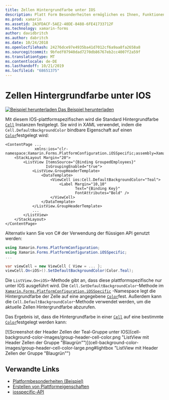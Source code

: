 ```yaml
---
title: Zellen Hintergrundfarbe unter IOS
description: Platt Form Besonderheiten ermöglichen es Ihnen, Funktionen zu nutzen, die nur auf einer bestimmten Plattform verfügbar sind, ohne dass benutzerdefinierte Renderer oder Effekte implementiert werden. In diesem Artikel wird erläutert, wie Sie die plattformspezifische IOS-Anwendung verwenden, die die Standard Hintergrundfarbe von Zellen unter IOS festlegt.
ms.prod: xamarin
ms.assetid: 2A3FDACF-5AE2-40DE-8488-6FE41733712F
ms.technology: xamarin-forms
author: davidbritch
ms.author: dabritch
ms.date: 10/24/2018
ms.openlocfilehash: 24276dce97e4935ba41d7012cf6a9aa8fa2658a8
ms.sourcegitcommit: 9bfedf07940dad7270db86767eb2cc4007f2a59f
ms.translationtype: MT
ms.contentlocale: de-DE
ms.lasthandoff: 10/21/2019
ms.locfileid: "68651375"
---
```

# <a name="cell-background-color-on-ios"></a>Zellen Hintergrundfarbe unter IOS

[![Beispiel herunterladen](~/media/shared/download.png) Das Beispiel herunterladen](https://docs.microsoft.com/samples/xamarin/xamarin-forms-samples/userinterface-platformspecifics)

Mit diesem IOS-plattformspezifischen wird die Standard Hintergrundfarbe [`Cell`](xref:Xamarin.Forms.Cell) Instanzen festgelegt. Sie wird in XAML verwendet, indem die `Cell.DefaultBackgroundColor` bindbare Eigenschaft auf einen [`Color`](xref:Xamarin.Forms.Color)festgelegt wird:

```xaml
<ContentPage ...
             xmlns:ios="clr-namespace:Xamarin.Forms.PlatformConfiguration.iOSSpecific;assembly=Xamarin.Forms.Core">
    <StackLayout Margin="20">
        <ListView ItemsSource="{Binding GroupedEmployees}"
                  IsGroupingEnabled="true">
            <ListView.GroupHeaderTemplate>
                <DataTemplate>
                    <ViewCell ios:Cell.DefaultBackgroundColor="Teal">
                        <Label Margin="10,10"
                               Text="{Binding Key}"
                               FontAttributes="Bold" />
                    </ViewCell>
                </DataTemplate>
            </ListView.GroupHeaderTemplate>
            ...
        </ListView>
    </StackLayout>
</ContentPage>
```

Alternativ kann Sie von C# der Verwendung der flüssigen API genutzt werden:

```csharp
using Xamarin.Forms.PlatformConfiguration;
using Xamarin.Forms.PlatformConfiguration.iOSSpecific;
...

var viewCell = new ViewCell { View = ... };
viewCell.On<iOS>().SetDefaultBackgroundColor(Color.Teal);
```

Die `ListView.On<iOS>`-Methode gibt an, dass diese plattformspezifische nur unter IOS ausgeführt wird. Die `Cell.SetDefaultBackgroundColor`-Methode im [`Xamarin.Forms.PlatformConfiguration.iOSSpecific`](xref:Xamarin.Forms.PlatformConfiguration.iOSSpecific) -Namespace legt die Hintergrundfarbe der Zelle auf eine angegebene [`Color`](xref:Xamarin.Forms.Color)fest. Außerdem kann die `Cell.DefaultBackgroundColor`-Methode verwendet werden, um die aktuelle Zellen Hintergrundfarbe abzurufen.

Das Ergebnis ist, dass die Hintergrundfarbe in einer [`Cell`](xref:Xamarin.Forms.Cell) auf eine bestimmte [`Color`](xref:Xamarin.Forms.Color)festgelegt werden kann:

[![Screenshot der Header Zellen der Teal-Gruppe unter IOS](cell-background-color-images/group-header-cell-color.png "ListView mit Header Zellen der Gruppe "Blaugrün"")](cell-background-color-images/group-header-cell-color-large.png#lightbox "ListView mit Header Zellen der Gruppe "Blaugrün"")

## <a name="related-links"></a>Verwandte Links

- [Platformbesonderheiten (Beispiel)](https://docs.microsoft.com/samples/xamarin/xamarin-forms-samples/userinterface-platformspecifics)
- [Erstellen von Plattformeigenschaften](~/xamarin-forms/platform/platform-specifics/index.md#creating-platform-specifics)
- [iosspecific-API](xref:Xamarin.Forms.PlatformConfiguration.iOSSpecific)
